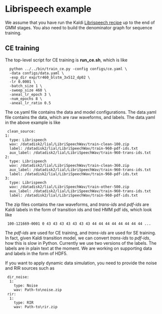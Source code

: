 # Librispeech example

We assume that you have run the Kaldi [Librispeech recipe](https://github.com/kaldi-asr/kaldi/blob/master/egs/librispeech/s5/run.sh) up to the end of GMM stages. You also need to build the denominator graph for sequence training. 

## CE training

The top-level script for CE training is **run\_ce.sh**, which is like 

  ```
    python ../../bin/train_ce.py -config configs/ce.yaml \
    -data configs/data.yaml \
    -exp_dir exp/tr460_blstm_3x512_dp02 \
    -lr 0.0001 \
    -batch_size 1 \
    -sweep_size 460 \
    -aneal_lr_epoch 3 \
    -num_epochs 8 \
    -aneal_lr_ratio 0.5 
  ```
The ce.yaml file contains the data and model configurations. The data.yaml file contains the data, which are raw waveforms, and labels. The data.yaml in the above example is like

  ```
   clean_source:                                                            
  1:                                                                     
    type: Librispeech                                                    
    wav: /datadisk2/lial/LibriSpeechWav/train-clean-100.zip              
    label: /datadisk2/lial/LibriSpeechWav/train-960-pdf-ids.txt          
    aux_label: /datadisk2/lial/LibriSpeechWav/train-960-trans-ids.txt    
  2:                                                                     
    type: Librispeech                                                    
    wav: /datadisk2/lial/LibriSpeechWav/train-clean-360.zip              
    aux_label: /datadisk2/lial/LibriSpeechWav/train-960-trans-ids.txt    
    label: /datadisk2/lial/LibriSpeechWav/train-960-pdf-ids.txt          
  3:                                                                     
    type: Librispeech                                                    
    wav: /datadisk2/lial/LibriSpeechWav/train-other-500.zip              
    aux_label: /datadisk2/lial/LibriSpeechWav/train-960-trans-ids.txt    
    label: /datadisk2/lial/LibriSpeechWav/train-960-pdf-ids.txt
  ```
The zip files contains the raw waveforms, and *trans-ids* and *pdf-ids* are Kaldi labels in the form of transition ids and tied HMM pdf ids, which look like

  ```
   100-121669-0001 0 43 43 43 43 43 43 43 44 44 44 44 44 44 44 44 ...
  ``` 
The *pdf-ids* are used for CE training, and *trans-ids* are used for SE training. In fact, given Kaldi transition model, we can convert *trans-ids* to *pdf-ids*, how this is slow in Python. Currently we use two versions of the labels. The labels are in plain text at the moment. We are working on supporting data and labels in the form of HDF5.

If you want to apply dynamic data simulation, you need to provide the noise and RIR sources such as

  ```
   dir_noise:
    1:
      type: Noise
      wav: Path-to\noise.zip
   rir:
    1:
      type: RIR
      wav: Path-to\rir.zip
  ```


